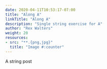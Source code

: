 ```yaml
---
date: 2020-04-11T10:53:17-07:00
title: "Along A"
linkTitle: "Along A"
description: "Single string exercise for A"
author: "Rex Walters"
weight: 20
resources:
- src: "**.{png,jpg}"
  title: "Image #:counter"
---
```


A string post
